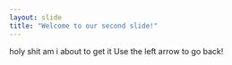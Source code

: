 ```yaml
---
layout: slide
title: "Welcome to our second slide!"
---
```

holy shit am i about to get it
Use the left arrow to go back!
